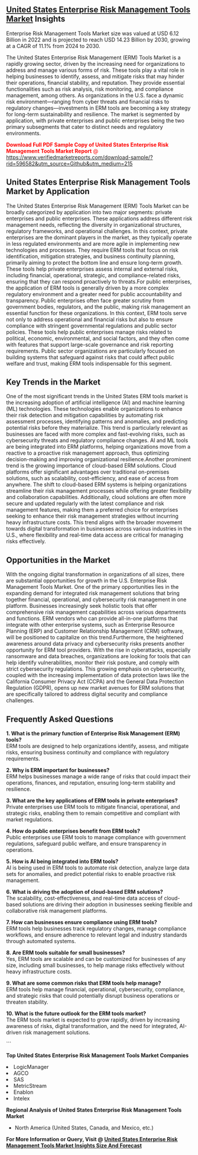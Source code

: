 <h2><a href="https://www.verifiedmarketreports.com/download-sample/?rid=596582&amp;utm_source=Github&amp;utm_medium=215" target="_blank">United States Enterprise Risk Management Tools Market</a> Insights</h2><p>Enterprise Risk Management Tools Market size was valued at USD 6.12 Billion in 2022 and is projected to reach USD 14.23 Billion by 2030, growing at a CAGR of 11.1% from 2024 to 2030.</p><p><p>The United States Enterprise Risk Management (ERM) Tools Market is a rapidly growing sector, driven by the increasing need for organizations to address and manage various forms of risk. These tools play a vital role in helping businesses to identify, assess, and mitigate risks that may hinder their operations, financial stability, and reputation. They provide essential functionalities such as risk analysis, risk monitoring, and compliance management, among others. As organizations in the U.S. face a dynamic risk environment—ranging from cyber threats and financial risks to regulatory changes—investments in ERM tools are becoming a key strategy for long-term sustainability and resilience. The market is segmented by application, with private enterprises and public enterprises being the two primary subsegments that cater to distinct needs and regulatory environments. <p><span class=""><span style="color: #ff0000;"><strong>Download Full PDF Sample Copy of United States Enterprise Risk Management Tools Market Report</strong> @ </span><a href="https://www.verifiedmarketreports.com/download-sample/?rid=596582&amp;utm_source=Github&amp;utm_medium=215" target="_blank">https://www.verifiedmarketreports.com/download-sample/?rid=596582&amp;utm_source=Github&amp;utm_medium=215</a></span></p></p><h2>United States Enterprise Risk Management Tools Market by Application</h2><p>The United States Enterprise Risk Management (ERM) Tools Market can be broadly categorized by application into two major segments: private enterprises and public enterprises. These applications address different risk management needs, reflecting the diversity in organizational structures, regulatory frameworks, and operational challenges. In this context, private enterprises are the dominant players in the market, as they typically operate in less regulated environments and are more agile in implementing new technologies and processes. They require ERM tools that focus on risk identification, mitigation strategies, and business continuity planning, primarily aiming to protect the bottom line and ensure long-term growth. These tools help private enterprises assess internal and external risks, including financial, operational, strategic, and compliance-related risks, ensuring that they can respond proactively to threats.For public enterprises, the application of ERM tools is generally driven by a more complex regulatory environment and a greater need for public accountability and transparency. Public enterprises often face greater scrutiny from government bodies, regulators, and the public, making risk management an essential function for these organizations. In this context, ERM tools serve not only to address operational and financial risks but also to ensure compliance with stringent governmental regulations and public sector policies. These tools help public enterprises manage risks related to political, economic, environmental, and social factors, and they often come with features that support large-scale governance and risk reporting requirements. Public sector organizations are particularly focused on building systems that safeguard against risks that could affect public welfare and trust, making ERM tools indispensable for this segment.<h2>Key Trends in the Market</h2><p>One of the most significant trends in the United States ERM tools market is the increasing adoption of artificial intelligence (AI) and machine learning (ML) technologies. These technologies enable organizations to enhance their risk detection and mitigation capabilities by automating risk assessment processes, identifying patterns and anomalies, and predicting potential risks before they materialize. This trend is particularly relevant as businesses are faced with more complex and fast-evolving risks, such as cybersecurity threats and regulatory compliance changes. AI and ML tools are being integrated into ERM platforms, helping organizations move from a reactive to a proactive risk management approach, thus optimizing decision-making and improving organizational resilience.Another prominent trend is the growing importance of cloud-based ERM solutions. Cloud platforms offer significant advantages over traditional on-premises solutions, such as scalability, cost-efficiency, and ease of access from anywhere. The shift to cloud-based ERM systems is helping organizations streamline their risk management processes while offering greater flexibility and collaboration capabilities. Additionally, cloud solutions are often more secure and updated regularly with the latest compliance and risk management features, making them a preferred choice for enterprises seeking to enhance their risk management strategies without incurring heavy infrastructure costs. This trend aligns with the broader movement towards digital transformation in businesses across various industries in the U.S., where flexibility and real-time data access are critical for managing risks effectively.<h2>Opportunities in the Market</h2><p>With the ongoing digital transformation in organizations of all sizes, there are substantial opportunities for growth in the U.S. Enterprise Risk Management Tools Market. One of the primary opportunities lies in the expanding demand for integrated risk management solutions that bring together financial, operational, and cybersecurity risk management in one platform. Businesses increasingly seek holistic tools that offer comprehensive risk management capabilities across various departments and functions. ERM vendors who can provide all-in-one platforms that integrate with other enterprise systems, such as Enterprise Resource Planning (ERP) and Customer Relationship Management (CRM) software, will be positioned to capitalize on this trend.Furthermore, the heightened awareness around data privacy and cybersecurity risks presents another opportunity for ERM tool providers. With the rise in cyberattacks, especially ransomware and data breaches, organizations are looking for tools that can help identify vulnerabilities, monitor their risk posture, and comply with strict cybersecurity regulations. This growing emphasis on cybersecurity, coupled with the increasing implementation of data protection laws like the California Consumer Privacy Act (CCPA) and the General Data Protection Regulation (GDPR), opens up new market avenues for ERM solutions that are specifically tailored to address digital security and compliance challenges.<h2>Frequently Asked Questions</h2><p><strong>1. What is the primary function of Enterprise Risk Management (ERM) tools?</strong><br>ERM tools are designed to help organizations identify, assess, and mitigate risks, ensuring business continuity and compliance with regulatory requirements.</p><p><strong>2. Why is ERM important for businesses?</strong><br>ERM helps businesses manage a wide range of risks that could impact their operations, finances, and reputation, ensuring long-term stability and resilience.</p><p><strong>3. What are the key applications of ERM tools in private enterprises?</strong><br>Private enterprises use ERM tools to mitigate financial, operational, and strategic risks, enabling them to remain competitive and compliant with market regulations.</p><p><strong>4. How do public enterprises benefit from ERM tools?</strong><br>Public enterprises use ERM tools to manage compliance with government regulations, safeguard public welfare, and ensure transparency in operations.</p><p><strong>5. How is AI being integrated into ERM tools?</strong><br>AI is being used in ERM tools to automate risk detection, analyze large data sets for anomalies, and predict potential risks to enable proactive risk management.</p><p><strong>6. What is driving the adoption of cloud-based ERM solutions?</strong><br>The scalability, cost-effectiveness, and real-time data access of cloud-based solutions are driving their adoption in businesses seeking flexible and collaborative risk management platforms.</p><p><strong>7. How can businesses ensure compliance using ERM tools?</strong><br>ERM tools help businesses track regulatory changes, manage compliance workflows, and ensure adherence to relevant legal and industry standards through automated systems.</p><p><strong>8. Are ERM tools suitable for small businesses?</strong><br>Yes, ERM tools are scalable and can be customized for businesses of any size, including small businesses, to help manage risks effectively without heavy infrastructure costs.</p><p><strong>9. What are some common risks that ERM tools help manage?</strong><br>ERM tools help manage financial, operational, cybersecurity, compliance, and strategic risks that could potentially disrupt business operations or threaten stability.</p><p><strong>10. What is the future outlook for the ERM tools market?</strong><br>The ERM tools market is expected to grow rapidly, driven by increasing awareness of risks, digital transformation, and the need for integrated, AI-driven risk management solutions.</p>```</p><p><strong>Top United States Enterprise Risk Management Tools Market Companies</strong></p><div data-test-id=""><p><li>LogicManager</li><li> AGCO</li><li> SAS</li><li> MetricStream</li><li> Enablon</li><li> Intelex</li></p><div><strong>Regional Analysis of&nbsp;United States Enterprise Risk Management Tools Market</strong></div><ul><li dir="ltr"><p dir="ltr">North America&nbsp;(United States, Canada, and Mexico, etc.)</p></li></ul><p><strong>For More Information or Query, Visit @&nbsp;</strong><strong><a href="https://www.verifiedmarketreports.com/product/enterprise-risk-management-tools-market/?utm_source=Github&amp;utm_medium=215" target="_blank">United States Enterprise Risk Management Tools Market Insights Size And Forecast</a></strong></p></div>
